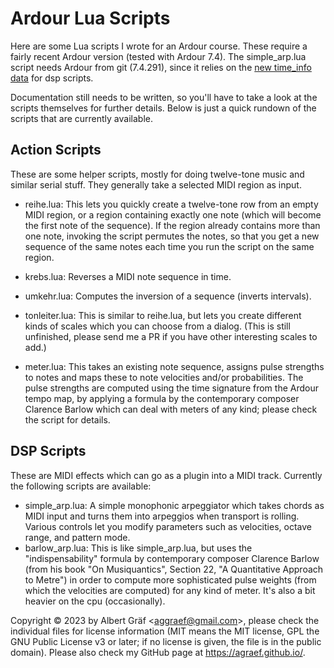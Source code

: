 # Ardour Lua Scripts

Here are some Lua scripts I wrote for an Ardour course. These require a fairly recent Ardour version (tested with Ardour 7.4). The simple_arp.lua script needs Ardour from git (7.4.291), since it relies on the [new time_info data](https://discourse.ardour.org/t/lua-arpeggiator-plugin-anyone/108862) for dsp scripts.

Documentation still needs to be written, so you'll have to take a look at the scripts themselves for further details. Below is just a quick rundown of the scripts that are currently available.

## Action Scripts

These are some helper scripts, mostly for doing twelve-tone music and similar serial stuff. They generally take a selected MIDI region as input.

- reihe.lua: This lets you quickly create a twelve-tone row from an empty MIDI region, or a region containing exactly one note (which will become the first note of the sequence). If the region already contains more than one note, invoking the script permutes the notes, so that you get a new sequence of the same notes each time you run the script on the same region.

- krebs.lua: Reverses a MIDI note sequence in time.

- umkehr.lua: Computes the inversion of a sequence (inverts intervals).

- tonleiter.lua: This is similar to reihe.lua, but lets you create different kinds of scales which you can choose from a dialog. (This is still unfinished, please send me a PR if you have other interesting scales to add.)

- meter.lua: This takes an existing note sequence, assigns pulse strengths to notes and maps these to note velocities and/or probabilities. The pulse strengths are computed using the time signature from the Ardour tempo map, by applying a formula by the contemporary composer Clarence Barlow which can deal with meters of any kind; please check the script for details.

## DSP Scripts

These are MIDI effects which can go as a plugin into a MIDI track. Currently the following scripts are available:

- simple_arp.lua: A simple monophonic arpeggiator which takes chords as MIDI input and turns them into arpeggios when transport is rolling. Various controls let you modify parameters such as velocities, octave range, and pattern mode.
- barlow_arp.lua: This is like simple_arp.lua, but uses the "indispensability" formula by contemporary composer Clarence Barlow (from his book "On Musiquantics", Section 22, "A Quantitative Approach to Metre") in order to compute more sophisticated pulse weights (from which the velocities are computed) for any kind of meter. It's also a bit heavier on the cpu (occasionally).


Copyright © 2023 by Albert Gräf \<<aggraef@gmail.com>\>, please check the individual files for license information (MIT means the MIT license, GPL the GNU Public License v3 or later; if no license is given, the file is in the public domain). Please also check my GitHub page at https://agraef.github.io/.

